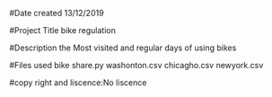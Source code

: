 #Date created
13/12/2019

#Project Title
bike regulation

#Description
the Most visited and regular days of using bikes

#Files used
bike share.py
washonton.csv
chicagho.csv
newyork.csv



#copy right and liscence:No liscence
